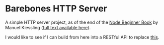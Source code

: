 Barebones HTTP Server
=========

A simple HTTP server project, as of the end of the [Node Beginner Book](http://www.nodebeginner.org/) by Manuel Kiessling ([full text available here](https://github.com/manuelkiessling/NodeBeginnerBook/blob/master/index-en.html)).

I would like to see if I can build from here into a RESTful API to replace [this](https://github.com/johnnymo87/Apex-API).
